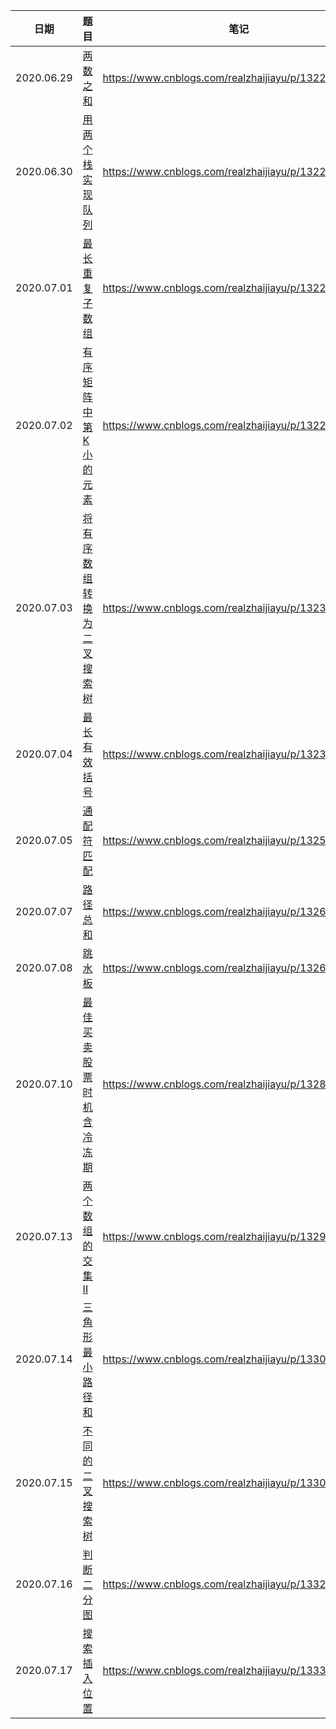 | 日期       | 题目                                                         | 笔记                                                  |
| ---------- | ------------------------------------------------------------ | ----------------------------------------------------- |
| 2020.06.29 | [两数之和](https://leetcode-cn.com/problems/two-sum/)        | https://www.cnblogs.com/realzhaijiayu/p/13222167.html |
| 2020.06.30 | [用两个栈实现队列](https://leetcode-cn.com/problems/yong-liang-ge-zhan-shi-xian-dui-lie-lcof/) | https://www.cnblogs.com/realzhaijiayu/p/13222158.html |
| 2020.07.01 | [最长重复子数组](https://leetcode-cn.com/problems/maximum-length-of-repeated-subarray/) | https://www.cnblogs.com/realzhaijiayu/p/13222185.html |
| 2020.07.02 | [有序矩阵中第K小的元素](https://leetcode-cn.com/problems/kth-smallest-element-in-a-sorted-matrix/) | https://www.cnblogs.com/realzhaijiayu/p/13222784.html |
| 2020.07.03 | [将有序数组转换为二叉搜索树](https://leetcode-cn.com/problems/convert-sorted-array-to-binary-search-tree/) | https://www.cnblogs.com/realzhaijiayu/p/13232943.html |
| 2020.07.04 | [最长有效括号](https://leetcode-cn.com/problems/longest-valid-parentheses/) | https://www.cnblogs.com/realzhaijiayu/p/13236867.html |
| 2020.07.05 | [通配符匹配](https://leetcode-cn.com/problems/wildcard-matching/) | https://www.cnblogs.com/realzhaijiayu/p/13252250.html |
| 2020.07.07 | [路径总和](https://leetcode-cn.com/problems/path-sum/)       | https://www.cnblogs.com/realzhaijiayu/p/13263166.html |
| 2020.07.08 | [跳水板](https://leetcode-cn.com/problems/diving-board-lcci/) | https://www.cnblogs.com/realzhaijiayu/p/13269403.html |
| 2020.07.10 | [最佳买卖股票时机含冷冻期](https://leetcode-cn.com/problems/best-time-to-buy-and-sell-stock-with-cooldown/) | https://www.cnblogs.com/realzhaijiayu/p/13282061.html |
| 2020.07.13 | [两个数组的交集 II](https://leetcode-cn.com/problems/intersection-of-two-arrays-ii/) | https://www.cnblogs.com/realzhaijiayu/p/13294664.html |
| 2020.07.14 | [三角形最小路径和](https://leetcode-cn.com/problems/triangle/) | https://www.cnblogs.com/realzhaijiayu/p/13302969.html |
| 2020.07.15 | [不同的二叉搜索树](https://leetcode-cn.com/problems/unique-binary-search-trees/) | https://www.cnblogs.com/realzhaijiayu/p/13308671.html |
| 2020.07.16 | [判断二分图](https://leetcode-cn.com/problems/is-graph-bipartite/) | https://www.cnblogs.com/realzhaijiayu/p/13324516.html |
| 2020.07.17 | [搜索插入位置](https://leetcode-cn.com/problems/search-insert-position/) | https://www.cnblogs.com/realzhaijiayu/p/13333969.html |
